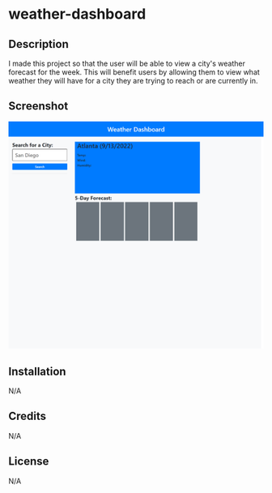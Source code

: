 # weather-dashboard

## Description

I made this project so that the user will be able to view a city's weather forecast for the week. This will benefit users by allowing them to view what weather they will have for a city they are trying to reach or are currently in.  

## Screenshot

![project-overview](./assets/screencapture-127-0-0-1-5500-index-html-2023-04-03-21_35_47.png)


## Installation

N/A

## Credits

N/A

## License

N/A